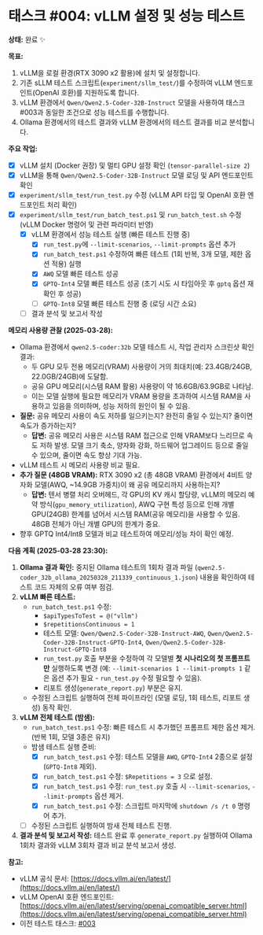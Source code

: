 # 태스크 #004: vLLM 설정 및 성능 테스트

**상태:** 완료 ✨

**목표:**

1.  vLLM을 로컬 환경(RTX 3090 x2 활용)에 설치 및 설정합니다.
2.  기존 sLLM 테스트 스크립트(`experiment/sllm_test/`)를 수정하여 vLLM 엔드포인트(OpenAI 호환)를 지원하도록 합니다.
3.  vLLM 환경에서 `Qwen/Qwen2.5-Coder-32B-Instruct` 모델을 사용하여 태스크 #003과 동일한 조건으로 성능 테스트를 수행합니다.
4.  Ollama 환경에서의 테스트 결과와 vLLM 환경에서의 테스트 결과를 비교 분석합니다.

**주요 작업:**

-   [x] vLLM 설치 (Docker 권장) 및 멀티 GPU 설정 확인 (`tensor-parallel-size 2`)
-   [x] vLLM을 통해 `Qwen/Qwen2.5-Coder-32B-Instruct` 모델 로딩 및 API 엔드포인트 확인
-   [x] `experiment/sllm_test/run_test.py` 수정 (vLLM API 타입 및 OpenAI 호환 엔드포인트 처리 확인)
-   [x] `experiment/sllm_test/run_batch_test.ps1` 및 `run_batch_test.sh` 수정 (vLLM Docker 명령어 및 관련 파라미터 반영)
    -   [x] vLLM 환경에서 성능 테스트 실행 (빠른 테스트 진행 중)
        -   [x] `run_test.py`에 `--limit-scenarios`, `--limit-prompts` 옵션 추가
        -   [x] `run_batch_test.ps1` 수정하여 빠른 테스트 (1회 반복, 3개 모델, 제한 옵션 적용) 실행
        -   [x] `AWQ` 모델 빠른 테스트 성공
        -   [x] `GPTQ-Int4` 모델 빠른 테스트 성공 (초기 시도 시 타임아웃 후 `gptq` 옵션 재확인 후 성공)
        -   [ ] `GPTQ-Int8` 모델 빠른 테스트 진행 중 (로딩 시간 소요)
    -   [ ] 결과 분석 및 보고서 작성

**메모리 사용량 관찰 (2025-03-28):**

-   Ollama 환경에서 `qwen2.5-coder:32b` 모델 테스트 시, 작업 관리자 스크린샷 확인 결과:
    -   두 GPU 모두 전용 메모리(VRAM) 사용량이 거의 최대치(예: 23.4GB/24GB, 22.0GB/24GB)에 도달함.
    -   공유 GPU 메모리(시스템 RAM 활용) 사용량이 약 16.6GB/63.9GB로 나타남.
    -   이는 모델 실행에 필요한 메모리가 VRAM 용량을 초과하여 시스템 RAM을 사용하고 있음을 의미하며, 성능 저하의 원인이 될 수 있음.
-   **질문:** 공유 메모리 사용이 속도 저하를 일으키는지? 완전히 줄일 수 있는지? 줄이면 속도가 증가하는지?
    -   **답변:** 공유 메모리 사용은 시스템 RAM 접근으로 인해 VRAM보다 느리므로 속도 저하 발생. 모델 크기 축소, 양자화 강화, 하드웨어 업그레이드 등으로 줄일 수 있으며, 줄이면 속도 향상 기대 가능.
-   vLLM 테스트 시 메모리 사용량 비교 필요.
-   **추가 질문 (48GB VRAM):** RTX 3090 x2 (총 48GB VRAM) 환경에서 4비트 양자화 모델(AWQ, ~14.9GB 가중치)이 왜 공유 메모리까지 사용하는지?
    -   **답변:** 텐서 병렬 처리 오버헤드, 각 GPU의 KV 캐시 할당량, vLLM의 메모리 예약 방식(`gpu_memory_utilization`), AWQ 구현 특성 등으로 인해 개별 GPU(24GB) 한계를 넘어서 시스템 RAM(공유 메모리)을 사용할 수 있음. 48GB 전체가 아닌 개별 GPU의 한계가 중요.
-   향후 GPTQ Int4/Int8 모델과 비교 테스트하여 메모리/성능 차이 확인 예정.

**다음 계획 (2025-03-28 23:30):**

1.  **Ollama 결과 확인:** 중지된 Ollama 테스트의 1회차 결과 파일 (`qwen2.5-coder_32b_ollama_20250328_211339_continuous_1.json`) 내용을 확인하여 테스트 코드 자체의 오류 여부 점검.
2.  **vLLM 빠른 테스트:**
    *   `run_batch_test.ps1` 수정:
        *   `$apiTypesToTest = @("vllm")`
        *   `$repetitionsContinuous = 1`
        *   테스트 모델: `Qwen/Qwen2.5-Coder-32B-Instruct-AWQ`, `Qwen/Qwen2.5-Coder-32B-Instruct-GPTQ-Int4`, `Qwen/Qwen2.5-Coder-32B-Instruct-GPTQ-Int8`
        *   `run_test.py` 호출 부분을 수정하여 각 모델별 **첫 시나리오의 첫 프롬프트만** 실행하도록 변경 (예: `--limit-scenarios 1 --limit-prompts 1` 같은 옵션 추가 필요 - `run_test.py` 수정 필요할 수 있음).
        *   리포트 생성(`generate_report.py`) 부분은 유지.
    *   수정된 스크립트 실행하여 전체 파이프라인 (모델 로딩, 1회 테스트, 리포트 생성) 동작 확인.
3.  **vLLM 전체 테스트 (밤샘):**
    *   `run_batch_test.ps1` 수정: 빠른 테스트 시 추가했던 프롬프트 제한 옵션 제거. (반복 1회, 모델 3종은 유지)
    *   밤샘 테스트 실행 준비:
        -   [x] `run_batch_test.ps1` 수정: 테스트 모델을 `AWQ`, `GPTQ-Int4` 2종으로 설정 (`GPTQ-Int8` 제외).
        -   [x] `run_batch_test.ps1` 수정: `$Repetitions = 3` 으로 설정.
        -   [x] `run_batch_test.ps1` 수정: `run_test.py` 호출 시 `--limit-scenarios`, `--limit-prompts` 옵션 제거.
        -   [x] `run_batch_test.ps1` 수정: 스크립트 마지막에 `shutdown /s /t 0` 명령어 추가.
    *   [ ] 수정된 스크립트 실행하여 밤새 전체 테스트 진행.
4.  **결과 분석 및 보고서 작성:** 테스트 완료 후 `generate_report.py` 실행하여 Ollama 1회차 결과와 vLLM 3회차 결과 비교 분석 보고서 생성.

**참고:**

-   vLLM 공식 문서: [https://docs.vllm.ai/en/latest/](https://docs.vllm.ai/en/latest/)
-   vLLM OpenAI 호환 엔드포인트: [https://docs.vllm.ai/en/latest/serving/openai_compatible_server.html](https://docs.vllm.ai/en/latest/serving/openai_compatible_server.html)
-   이전 테스트 태스크: [#003](/docs/work-logs/luke-and-alpha/tasks/003-sllm-performance-test.md)
